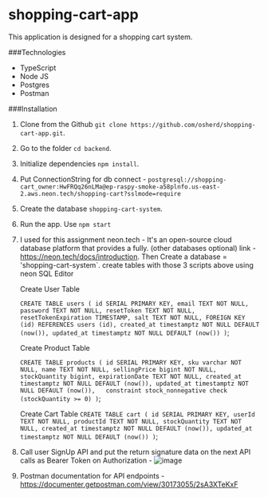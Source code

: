 ﻿# shopping-cart-app

This application is designed for a shopping cart system.

###Technologies

- TypeScript
- Node JS
- Postgres
- Postman

###Installation

1. Clone from the Github `git clone https://github.com/osherd/shopping-cart-app.git`.
2. Go to the folder `cd backend`.
3. Initialize dependencies `npm install`.
4. Put ConnectionString for db connect - `postgresql://shopping-cart_owner:HwFRQq26nLMa@ep-raspy-smoke-a58plnfo.us-east-2.aws.neon.tech/shopping-cart?sslmode=require`
5. Create the database `shopping-cart-system`.
6. Run the app. Use `npm start`
7. I used for this assignment neon.tech - It's an open-source cloud database platform that provides a fully. (other databases optional)
   link - https://neon.tech/docs/introduction. Then Create a database = 'shopping-cart-system`.
   create tables with those 3 scripts above using neon SQL Editor

   Create User Table

   `CREATE TABLE users (
    id SERIAL PRIMARY KEY,
    email TEXT NOT NULL,
    password TEXT NOT NULL,
    resetToken TEXT NOT NULL,
    resetTokenExpiration TIMESTAMP,
    salt TEXT NOT NULL,
    FOREIGN KEY (id) REFERENCES users (id),
    created_at timestamptz NOT NULL DEFAULT (now()),
    updated_at timestamptz NOT NULL DEFAULT (now())
)`;

   Create Product Table

   `CREATE TABLE products (
     id SERIAL PRIMARY KEY,
     sku varchar NOT NULL,
     name TEXT NOT NULL,
     sellingPrice bigint NOT NULL,
     stockQuantity bigint,
     expirationDate TEXT NOT NULL,
     created_at timestamptz NOT NULL DEFAULT (now()),
     updated_at timestamptz NOT NULL DEFAULT (now()),  
     constraint stock_nonnegative check (stockQuantity >= 0)
 )`;

   Create Cart Table
   `CREATE TABLE cart (
     id SERIAL PRIMARY KEY,
     userId TEXT NOT NULL,
     productId TEXT NOT NULL,
     stockQuantity TEXT NOT NULL,
     created_at timestamptz NOT NULL DEFAULT (now()),
     updated_at timestamptz NOT NULL DEFAULT (now())
 )`;

8. Call user SignUp API and put the return signature data on the next API calls as Bearer Token on Authorization - ![image](https://github.com/osherd/shopping-cart-app/assets/22489905/b87299d5-7fbe-45f8-9c47-9adbae5c7621)
9. Postman documentation for API endpoints - https://documenter.getpostman.com/view/30173055/2sA3XTeKxF
